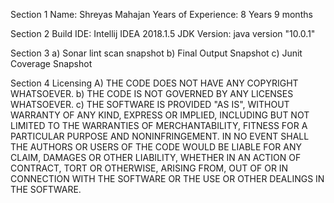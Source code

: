 Section 1
      Name: Shreyas Mahajan
      Years of Experience: 8 Years 9 months

Section 2
      Build IDE: Intellij IDEA 2018.1.5
      JDK Version: java version "10.0.1"

Section 3
a)     Sonar lint scan snapshot
b)     Final Output Snapshot
c)     Junit Coverage Snapshot


Section 4
Licensing
A)     THE CODE DOES NOT HAVE ANY COPYRIGHT WHATSOEVER.
b)     THE CODE IS NOT GOVERNED BY ANY LICENSES WHATSOEVER.
c)     THE SOFTWARE IS PROVIDED "AS IS", WITHOUT WARRANTY OF ANY KIND, EXPRESS OR IMPLIED, INCLUDING BUT NOT LIMITED TO THE WARRANTIES OF MERCHANTABILITY, FITNESS FOR A PARTICULAR PURPOSE AND NONINFRINGEMENT. IN NO EVENT SHALL THE AUTHORS OR USERS OF THE CODE WOULD BE LIABLE FOR ANY CLAIM, DAMAGES OR OTHER LIABILITY, WHETHER IN AN ACTION OF CONTRACT, TORT OR OTHERWISE, ARISING FROM, OUT OF OR IN CONNECTION WITH THE SOFTWARE OR THE USE OR OTHER DEALINGS IN THE SOFTWARE.
